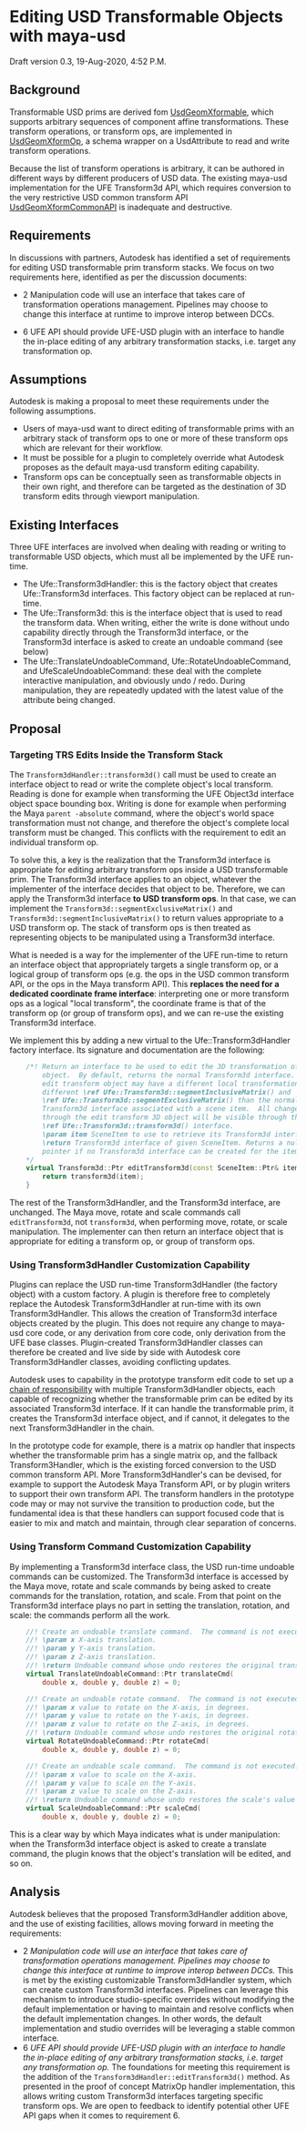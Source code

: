 # Editing USD Transformable Objects with maya-usd

Draft version 0.3, 19-Aug-2020, 4:52 P.M.

## Background

Transformable USD prims are derived fom [UsdGeomXformable](https://graphics.pixar.com/usd/docs/api/class_usd_geom_xformable.html#details), which supports
arbitrary sequences of component affine transformations.  These transform
operations, or transform ops, are implemented in 
[UsdGeomXformOp](https://graphics.pixar.com/usd/docs/api/class_usd_geom_xform_op.html#details),
a schema wrapper on a UsdAttribute to read and write transform operations.

Because the list of transform operations is arbitrary, it can be authored in
different ways by different producers of USD data.  The existing maya-usd
implementation for the UFE Transform3d API, which requires conversion to the
very restrictive USD common transform API
[UsdGeomXformCommonAPI](https://graphics.pixar.com/usd/docs/api/class_usd_geom_xform_common_a_p_i.html#details)
is inadequate and destructive.

## Requirements

In discussions with partners, Autodesk has identified a set of requirements for
editing USD transformable prim transform stacks.  We focus on two requirements
here, identified as per the discussion documents:
- 2 Manipulation code will use an interface that takes care of transformation
operations management. Pipelines may choose to change this interface at runtime
to improve interop between DCCs.

- 6 UFE API should provide UFE-USD plugin with an interface to handle the
in-place editing of any arbitrary transformation stacks, i.e. target any
transformation op.

## Assumptions

Autodesk is making a proposal to meet these requirements under the following
assumptions.
- Users of maya-usd want to direct editing of transformable prims with an
arbitrary stack of transform ops to one or more of these transform ops which
are relevant for their workflow.
- It must be possible for a plugin to completely override what Autodesk
proposes as the default maya-usd transform editing capability.
- Transform ops can be conceptually seen as transformable objects in their own
right, and therefore can be targeted as the destination of 3D transform edits
through viewport manipulation.

## Existing Interfaces

Three UFE interfaces are involved when dealing with reading or writing to
transformable USD objects, which must all be implemented by the UFE run-time.
- The Ufe::Transform3dHandler: this is the factory object that creates
Ufe::Transform3d interfaces.  This factory object can be replaced at run-time.
- The Ufe::Transform3d: this is the interface object that is used to read the
transform data.  When writing, either the write is done without undo capability
directly through the Transform3d interface, or the Transform3d interface is
asked to create an undoable command (see below)
- The Ufe::TranslateUndoableCommand, Ufe::RotateUndoableCommand, and
UfeScaleUndoableCommand: these deal with the complete interactive manipulation,
and obviously undo / redo.  During manipulation, they are repeatedly updated
with the latest value of the attribute being changed.

## Proposal

### Targeting TRS Edits Inside the Transform Stack

The `Transform3dHandler::transform3d()` call must be used to create an
interface object to read or write the complete object's local transform.
Reading is done for example when transforming the UFE Object3d interface object
space bounding box.  Writing is done for example when performing the Maya
`parent -absolute` command, where the object's world space transformation must
not change, and therefore the object's complete local transform must be
changed.  This conflicts with the requirement to edit an individual transform
op.

To solve this, a key is the realization that the Transform3d interface is
appropriate for editing arbitrary transform ops inside a USD transformable
prim.  The Transform3d interface applies to an object, whatever the implementer
of the interface decides that object to be.  Therefore, we can apply the
Transform3d interface **to USD transform ops**.  In that case, we can implement
the `Transform3d::segmentExclusiveMatrix()` and 
`Transform3d::segmentInclusiveMatrix()` to return values appropriate to a USD
transform op.  The stack of transform ops is then treated as representing
objects to be manipulated using a Transform3d interface.

What is needed is a way for the implementer of the UFE run-time to
return an interface object that appropriately targets a single transform op, or
a logical group of transform ops (e.g. the ops in the USD common transform API,
or the ops in the Maya transform API).  This **replaces the need for a
dedicated coordinate frame interface**: interpreting one or more transform ops
as a logical "local transform", the coordinate frame is that of the transform
op (or group of transform ops), and we can re-use the existing Transform3d
interface.

We implement this by adding a new virtual to the Ufe::Transform3dHandler
factory interface.  Its signature and documentation are the following:
```C++
    /*! Return an interface to be used to edit the 3D transformation of the
        object.  By default, returns the normal Transform3d interface.  The
        edit transform object may have a different local transformation and a
        different \ref Ufe::Transform3d::segmentInclusiveMatrix() and
        \ref Ufe::Transform3d::segmentExclusiveMatrix() than the normal
        Transform3d interface associated with a scene item.  All changes made
        through the edit transform 3D object will be visible through the normal
        \ref Ufe::Transform3d::transform3d() interface.
        \param item SceneItem to use to retrieve its Transform3d interface.
        \return Transform3d interface of given SceneItem. Returns a null
        pointer if no Transform3d interface can be created for the item.
    */
    virtual Transform3d::Ptr editTransform3d(const SceneItem::Ptr& item) const {
        return transform3d(item);
    }
```
The rest of the Transform3dHandler, and the Transform3d interface, are
unchanged.  The Maya move, rotate and scale commands call `editTransform3d`,
not `transform3d`, when performing move, rotate, or scale manipulation.  The
implementer can then return an interface object that is appropriate for editing
a transform op, or group of transform ops.

### Using Transform3dHandler Customization Capability

Plugins can replace the USD run-time
Transform3dHandler (the factory object) with a custom factory.  A plugin is
therefore free to completely replace the Autodesk Transform3dHandler at
run-time with its own Transform3dHandler.  This allows the creation of
Transform3d interface objects created by the plugin.  This does not require any
change to maya-usd core code, or any derivation from core code, only derivation
from the UFE base classes.  Plugin-created Transform3dHandler classes can
therefore be created and live side by side with Autodesk core
Transform3dHandler classes, avoiding conflicting updates.

Autodesk uses to capability in the prototype
transform edit code to set up a [chain of
responsibility](https://en.wikipedia.org/wiki/Chain-of-responsibility_pattern)
with multiple Transform3dHandler objects, each capable of recognizing whether
the transformable prim can be edited by its associated Transform3d interface.
If it can handle the transformable prim, it creates the Transform3d interface
object, and if cannot, it delegates to the next Transform3dHandler in the chain.

In the prototype code for example, there is a matrix op handler that inspects
whether the transformable prim has a single matrix op, and the fallback
Transform3Handler, which is the existing forced conversion to the USD common
transform API.  More Transform3dHandler's can be devised, for example to
support the Autodesk Maya Transform API, or by plugin writers to support their
own transform API.  The transform handlers in the prototype code may or may not
survive the transition to production code, but the fundamental idea is that
these handlers can support focused code that is easier to mix and match and
maintain, through clear separation of concerns.

### Using Transform Command Customization Capability

By implementing a Transform3d interface class, the USD run-time undoable
commands can be customized.  The Transform3d interface is accessed by the Maya
move, rotate and scale commands by being asked to create commands for the
translation, rotation, and scale.  From that point on the Transform3d interface
plays no part in setting the translation, rotation, and scale: the commands
perform all the work.
```C++
    //! Create an undoable translate command.  The command is not executed.
    //! \param x X-axis translation.
    //! \param y Y-axis translation.
    //! \param z Z-axis translation.
    //! \return Undoable command whose undo restores the original translation.
    virtual TranslateUndoableCommand::Ptr translateCmd(
        double x, double y, double z) = 0;

    //! Create an undoable rotate command.  The command is not executed.
    //! \param x value to rotate on the X-axis, in degrees.
    //! \param y value to rotate on the Y-axis, in degrees.
    //! \param z value to rotate on the Z-axis, in degrees.
    //! \return Undoable command whose undo restores the original rotation.
    virtual RotateUndoableCommand::Ptr rotateCmd(
        double x, double y, double z) = 0;

    //! Create an undoable scale command.  The command is not executed.
    //! \param x value to scale on the X-axis.
    //! \param y value to scale on the Y-axis.
    //! \param z value to scale on the Z-axis.
    //! \return Undoable command whose undo restores the scale's value
    virtual ScaleUndoableCommand::Ptr scaleCmd(
        double x, double y, double z) = 0;
```
This is a clear way by which Maya indicates what is under manipulation: when
the Transform3d interface object is asked to create a translate command, the
plugin knows that the object's translation will be edited, and so on.

## Analysis

Autodesk believes that the proposed Transform3dHandler addition above, and the
use of existing facilities, allows moving forward in meeting the requirements:
- 2 *Manipulation code will use an interface that takes care of transformation
operations management. Pipelines may choose to change this interface at runtime
to improve interop between DCCs.*  This is met by the existing customizable
Transform3dHandler system, which can create custom Transform3d interfaces.
Pipelines can leverage this mechanism to introduce studio-specific overrides
without modifying the default implementation or having to maintain and resolve
conflicts when the default implementation changes. In other words, the default
implementation and studio overrides will be leveraging a stable common
interface.
- 6 *UFE API should provide UFE-USD plugin with an interface to handle the
in-place editing of any arbitrary transformation stacks, i.e. target any
transformation op.*  The foundations for meeting this requirement is the
addition of the `Transform3dHandler::editTransform3d()` method.  As presented
in the proof of concept MatrixOp handler implementation, this allows writing
custom Transform3d interfaces targeting specific transform ops.  We are open to
feedback to identify potential other UFE API gaps when it comes to
requirement 6.
